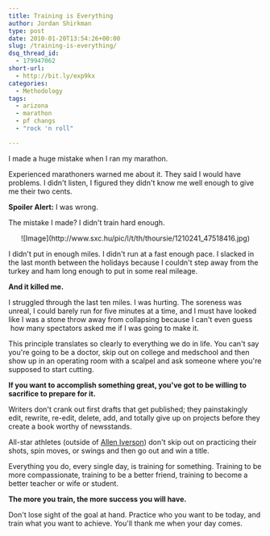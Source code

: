 ```yaml
---
title: Training is Everything
author: Jordan Shirkman
type: post
date: 2010-01-20T13:54:26+00:00
slug: /training-is-everything/
dsq_thread_id:
  - 179947062
short-url:
  - http://bit.ly/exp9kx
categories:
  - Methodology
tags:
  - arizona
  - marathon
  - pf changs
  - "rock 'n roll"

---
```

I made a huge mistake when I ran my marathon.

Experienced marathoners warned me about it. They said I would have problems. I didn't listen, I figured they didn't know me well enough to give me their two cents.

**Spoiler Alert:** I was wrong.

The mistake I made? I didn't train hard enough.

<p style="text-align: center;">
  ![Image](http://www.sxc.hu/pic/l/t/th/thoursie/1210241_47518416.jpg)
</p>

I didn't put in enough miles. I didn't run at a fast enough pace. I slacked in the last month between the holidays because I couldn't step away from the turkey and ham long enough to put in some real mileage.

**And it killed me.**

**<span style="font-weight: normal;">I struggled through the last ten miles. I was hurting. The soreness was unreal, I could barely run for five minutes at a time, and I must have looked like I was a stone throw away from collapsing because I can't even guess  how many spectators asked me if I was going to make it.</span>**

This principle translates so clearly to everything we do in life. You can't say you're going to be a doctor, skip out on college and medschool and then show up in an operating room with a scalpel and ask someone where you're supposed to start cutting.

**If you want to accomplish something great, you've got to be willing to sacrifice to prepare for it.**

Writers don't crank out first drafts that get published; they painstakingly edit, rewrite, re-edit, delete, add, and totally give up on projects before they create a book worthy of newsstands.

All-star athletes (outside of [Allen Iverson](http://www.youtube.com/watch?v=eGDBR2L5kzI)) don't skip out on practicing their shots, spin moves, or swings and then go out and win a title.

Everything you do, every single day, is training for something. Training to be more compassionate, training to be a better friend, training to become a better teacher or wife or student.

**The more you train, the more success you will have.**

Don't lose sight of the goal at hand. Practice who you want to be today, and train what you want to achieve. You'll thank me when your day comes.
